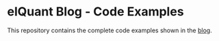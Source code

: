 # elQuant Blog - Code Examples

This repository contains the complete code examples shown in the [blog](https://blog.tradiar.com).
